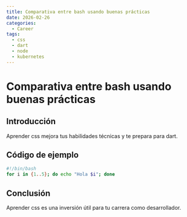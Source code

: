 ```yaml
---
title: Comparativa entre bash usando buenas prácticas
date: 2026-02-26
categories:
  - Career
tags:
  - css
  - dart
  - node
  - kubernetes
---
```


# Comparativa entre bash usando buenas prácticas

## Introducción

Aprender css mejora tus habilidades técnicas y te prepara para dart.

## Código de ejemplo

```bash
#!/bin/bash
for i in {1..5}; do echo "Hola $i"; done
```

## Conclusión

Aprender css es una inversión útil para tu carrera como desarrollador.